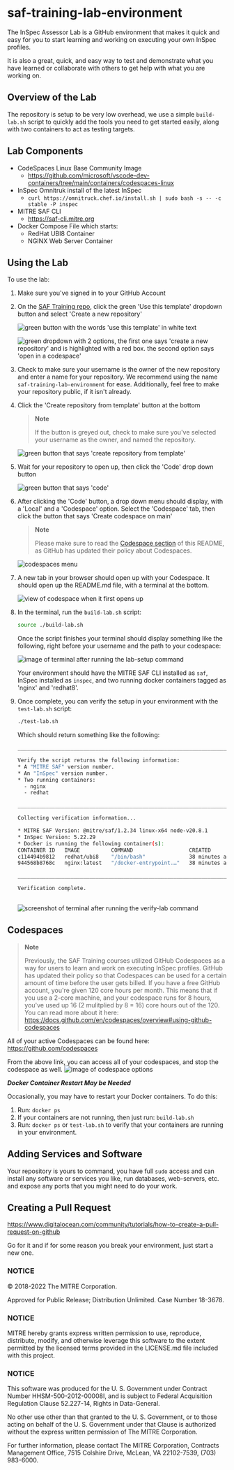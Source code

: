 # saf-training-lab-environment

The InSpec Assessor Lab is a GitHub environment that makes it quick and easy for you to start learning and working on executing your own InSpec profiles.

It is also a great, quick, and easy way to test and demonstrate what you have learned or collaborate with others to get help with what you are working on.

## Overview of the Lab

The repository is setup to be very low overhead, we use a simple `build-lab.sh` script to quickly add the tools you need to get started easily, along with two containers to act as testing targets.

## Lab Components

- CodeSpaces Linux Base Community Image
  - <https://github.com/microsoft/vscode-dev-containers/tree/main/containers/codespaces-linux>
- InSpec Omnitruk install of the latest InSpec
  - `curl https://omnitruck.chef.io/install.sh | sudo bash -s -- -c stable -P inspec`
- MITRE SAF CLI
  - <https://saf-cli.mitre.org>
- Docker Compose File which starts:
  - RedHat UBI8 Container
  - NGINX Web Server Container

## Using the Lab

To use the lab:

01. Make sure you've signed in to your GitHub Account

02. On the [SAF Training repo](https://github.com/mitre/saf-training-lab-environment/tree/main), click the green 'Use this template' dropdown button and select 'Create a new repository'

    ![green button with the words 'use this template' in white text](https://user-images.githubusercontent.com/79539195/213498628-934c3343-4b9a-4488-9295-d21840e766f6.png)

    ![green dropdown with 2 options, the first one says 'create a new repository' and is highlighted with a red box. the second option says 'open in a codespace'](https://user-images.githubusercontent.com/79539195/213499867-0a2bbff2-9593-443d-a8c5-dd9170ddca9e.png)

03. Check to make sure your username is the owner of the new repository and enter a name for your repository.
    We recommend using the name `saf-training-lab-environment` for ease. Additionally, feel free to make your repository public, if it isn't already.

5. Click the 'Create repository from template' button at the bottom

    > **Note**
    >
    > If the button is greyed out, check to make sure you've selected your username as the owner, and named the repository.

    ![green button that says 'create repository from template'](https://user-images.githubusercontent.com/79539195/213503629-13ecb85b-c173-4f8b-ba1b-be6cd194a9f7.png)

6. Wait for your repository to open up, then click the 'Code' drop down button

    ![green button that says 'code'](https://user-images.githubusercontent.com/79539195/213504430-e0417daf-e1e9-40b2-9c82-541a7f766ced.png) 

7. After clicking the 'Code' button, a drop down menu should display, with a 'Local' and a 'Codespace' option. Select the 'Codespace' tab, then click the button that says 'Create codespace on main' 

    > **Note**
    >
    > Please make sure to read the [Codespace section](https://github.com/mitre/saf-training-lab-environment/blob/updates/README.md#note) of this README, as GitHub has updated their policy about Codespaces.

    ![codespaces menu](https://user-images.githubusercontent.com/79539195/213504777-b74cf75a-6dec-4a39-8c52-a5ff4a8b07c3.png)

8. A new tab in your browser should open up with your Codespace. It should open up the README.md file, with a terminal at the bottom. 

   ![view of codespace when it first opens up](https://user-images.githubusercontent.com/79539195/213515461-4c13b23a-1cd1-4e92-9d7b-3128a583d09a.png)

08. In the terminal, run the `build-lab.sh` script:

    ```sh
    source ./build-lab.sh
    ```

    Once the script finishes your terminal should display something like the following, right before your username and the path to your codespace:

    ![image of terminal after running the lab-setup command](https://user-images.githubusercontent.com/79539195/213518549-79a83522-4bcc-412c-9178-7130b1bae4e5.png)

    Your environment should have the MITRE SAF CLI installed as `saf`, InSpec installed as `inspec`, and two running docker containers tagged as 'nginx' and 'redhat8'.

09. Once complete, you can verify the setup in your environment with the `test-lab.sh` script:

    ```sh
    ./test-lab.sh
    ```

    Which should return something like the following:

    ```sh
    _______________________________________________________________________________________________________________
    
    Verify the script returns the following information:
    * A "MITRE SAF" version number.
    * An "InSpec" version number.
    * Two running containers:
      - nginx
      - redhat
    
    _______________________________________________________________________________________________________________
    
    Collecting verification information...
    
    * MITRE SAF Version: @mitre/saf/1.2.34 linux-x64 node-v20.8.1
    * InSpec Version: 5.22.29
    * Docker is running the following container(s):
    CONTAINER ID   IMAGE          COMMAND                  CREATED          STATUS          PORTS     NAMES
    c114494b9812   redhat/ubi8    "/bin/bash"              38 minutes ago   Up 38 minutes             redhat8
    944568b8768c   nginx:latest   "/docker-entrypoint.…"   38 minutes ago   Up 38 minutes   80/tcp    nginx
    
    _______________________________________________________________________________________________________________
    
    Verification complete.
  
    ```

    ![screenshot of terminal after running the verify-lab command](https://user-images.githubusercontent.com/79539195/213518892-a50e0044-f1ae-43bb-bbf4-5a48af3ccb5e.png)

## Codespaces

> **Note**
>
> Previously, the SAF Training courses utilized GitHub Codespaces as a way for users to learn and work on executing InSpec profiles.
> GitHub has updated their policy so that Codespaces can be used for a certain amount of time before the user gets billed.
> If you have a free GitHub account, you're given 120 core hours per month.
> This means that if you use a 2-core machine, and your codespace runs for 8 hours, you've used up 16 (2 mulitplied by 8 = 16) core hours out of the 120.
> You can read more about it here:
> <https://docs.github.com/en/codespaces/overview#using-github-codespaces>

All of your active Codespaces can be found here:
<https://github.com/codespaces>

From the above link, you can access all of your codespaces, and stop the codespace as well.
![image of codespace options](https://user-images.githubusercontent.com/79539195/213740523-639e2dd0-763b-47b8-b038-97195f32c04d.png)

***Docker Container Restart May be Needed*** 

Occasionally, you may have to restart your Docker containers. To do this:

1. Run: `docker ps`
2. If your containers are not running, then just run: `build-lab.sh`
3. Run: `docker ps` or `test-lab.sh` to verify that your containers are running in your environment.

## Adding Services and Software

Your repository is yours to command, you have full `sudo` access and can install any software or services you like, run databases, web-servers, etc. and expose any ports that you might need to do your work.

## Creating a Pull Request

<https://www.digitalocean.com/community/tutorials/how-to-create-a-pull-request-on-github>

Go for it and if for some reason you break your environment, just start a new one.

### NOTICE

© 2018-2022 The MITRE Corporation.

Approved for Public Release; Distribution Unlimited. Case Number 18-3678.

### NOTICE

MITRE hereby grants express written permission to use, reproduce, distribute, modify, and otherwise leverage this software to the extent permitted by the licensed terms provided in the LICENSE.md file included with this project.

### NOTICE

This software was produced for the U. S. Government under Contract Number HHSM-500-2012-00008I, and is subject to Federal Acquisition Regulation Clause 52.227-14, Rights in Data-General.

No other use other than that granted to the U. S. Government, or to those acting on behalf of the U. S. Government under that Clause is authorized without the express written permission of The MITRE Corporation.

For further information, please contact The MITRE Corporation, Contracts Management Office, 7515 Colshire Drive, McLean, VA 22102-7539, (703) 983-6000.
